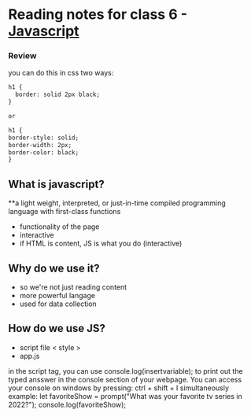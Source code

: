 # Reading notes for class 6 - [Javascript](https://www.w3schools.com/js/js_variables.asp)
### Review
you can do this in css two ways:
```markdown
h1 {
  border: solid 2px black;
}

or

h1 {
border-style: solid;
border-width: 2px;
border-color: black;
}
```
## What is javascript?
**a light weight, interpreted, or just-in-time compiled programming language with first-class functions
- functionality of the page
- interactive
- if HTML is content, JS is what you do (interactive)

## Why do we use it?
- so we're not just reading content
- more powerful langage
- used for data collection

## How do we use JS?
- script file < style > </style >
- app.js

in the script tag, you can use console.log(insertvariable); to print out the typed ansswer in the console section of your webpage. You can access your console
on windows by pressing: ctrl + shift + I simultaneously
example: 
let favoriteShow = prompt("What was your favorite tv series in 2022?");
        console.log(favoriteShow);
